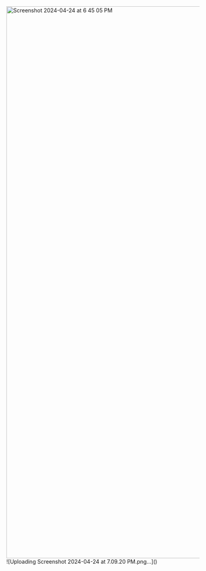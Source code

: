 





<img width="1440" alt="Screenshot 2024-04-24 at 6 45 05 PM" src="https://github.com/shaikafzalhussain/afzal-home/assets/167523515/22f8a285-bf49-47a9-b3d2-beffd3593cdc">
![Uploading Screenshot 2024-04-24 at 7.09.20 PM.png…]()
